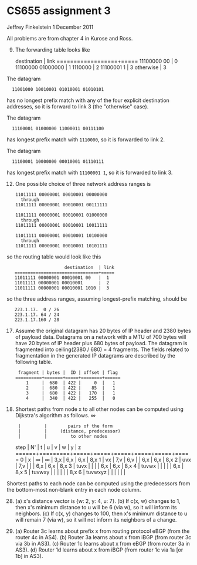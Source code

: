 # CS655 assignment 3 #

Jeffrey Finkelstein
1 December 2011

All problems are from chapter 4 in Kurose and Ross.

9. The forwarding table looks like

      destination       | link
      ==================+=====
      11100000 00       |   0
      11100000 01000000 |   1
      1110000           |   2
      11100001 1        |   3
      otherwise         |   3

  The datagram

      11001000 10010001 01010001 01010101

  has no longest prefix match with any of the four explicit destination
  addresses, so it is forward to link 3 (the "otherwise" case).

  The datagram

      11100001 01000000 11000011 00111100

  has longest prefix match with `1110000`, so it is forwarded to link 2.

  The datagram

      11100001 10000000 00010001 01110111

  has longest prefix match with `11100001 1`, so it is forwarded to link 3.

12. One possible choice of three network address ranges is

        11011111 00000001 00010001 00000000
          through
        11011111 00000001 00010001 00111111

        11011111 00000001 00010001 01000000
          through
        11011111 00000001 00010001 10011111

        11011111 00000001 00010001 10100000
          through
        11011111 00000001 00010001 10101111

  so the routing table would look like this

                          destination  | link
       ================================+=====
       11011111 00000001 00010001 00   |  1
       11011111 00000001 00010001      |  2
       11011111 00000001 00010001 1010 |  3

  so the three address ranges, assuming longest-prefix matching, should be

       223.1.17.  0 / 26
       223.1.17. 64 / 24
       223.1.17.160 / 28

17. Assume the original datagram has 20 bytes of IP header and 2380 bytes of
  payload data. Datagrams on a network with a MTU of 700 bytes will have 20
  bytes of IP header plus 680 bytes of payload. The datagram is fragmented into
  ceiling(2380 / 680) = 4 fragments. The fields related to fragmentation in the
  generated IP datagrams are described by the following table.
  
         fragment | bytes |  ID | offset | flag
        ==========+=======+=====+========+======
            1     |  680  | 422 |     0  |   1
            2     |  680  | 422 |    85  |   1
            3     |  680  | 422 |   170  |   1
            4     |  340  | 422 |   255  |   0

24. Shortest paths from node x to all other nodes can be computed using
  Dijkstra's algorithm as follows. ∞

         |         |        pairs of the form
         |         |     (distance, predecessor)
         |         |         to other nodes
    step |    N'   |  t  |  u  |  v  |  w  |  y  |  z 
   ======+=========+=====+=====+=====+=====+=====+=====
     0   | x       |  ∞  |  ∞  | 3,x | 6,x | 6,x | 8,x
     1   | vx      | 7,v | 6,v |     | 6,x | 6,x | 8,x
     2   | uvx     | 7,v |     |     | 6,x | 6,x | 8,x
     3   | tuvx    |     |     |     | 6,x | 6,x | 8,x
     4   | tuvwx   |     |     |     |     | 6,x | 8,x
     5   | tuvwxy  |     |     |     |     |     | 8,x
     6   | tuvwxyz |     |     |     |     |     |

  Shortest paths to each node can be computed using the predecessors from the
  bottom-most non-blank entry in each node column.

28. (a) x's distance vector is {w: 2, y: 4, u: 7}.
  (b) If c(x, w) changes to 1, then x's minimum distance to u will be 6 (via
  w), so it will inform its neighbors.
  (c) If c(x, y) changes to 100, then x's minimum distance to u will remain 7
  (via w), so it will not inform its neighbors of a change.

35. (a) Router 3c learns about prefix x from routing protocol eBGP (from the
  router 4c in AS4).
  (b) Router 3a learns about x from iBGP (from router 3c via 3b in AS3).
  (c) Router 1c learns about x from eBGP (from router 3a in AS3).
  (d) Router 1d learns about x from iBGP (from router 1c via 1a [or 1b] in
  AS3).
